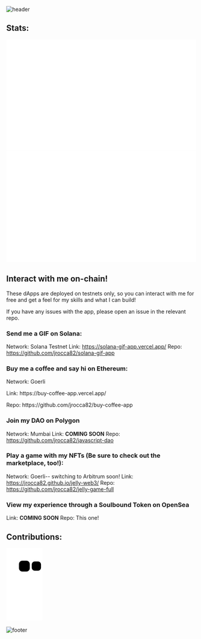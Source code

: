 <!-- https://github.com/jstrieb/github-stats -->
<!-- https://github.com/gleich/profile_stack -->
<!-- https://github.com/abhisheknaiidu/awesome-github-profile-readme#github-actions- -->

<!-- https://github.com/kyechan99/capsule-render -->
![header](https://capsule-render.vercel.app/api?type=waving&color=0:6d98fa,100:f9f79a&height=250&section=header&text=Jo%20Rocca:%20blockchain%20developer&fontSize=40)
## Stats:
<p alignItems="center" justifyContent="space-between">
<img src="https://github.com/jrocca82/git-profile/blob/master/generated/overview.svg" />
<img src="https://github.com/jrocca82/git-profile/blob/master/generated/languages.svg" />
</p>

## Interact with me on-chain! 
These dApps are deployed on testnets only, so you can interact with me for free and get a feel for my skills and what I can build!

If you have any issues with the app, please open an issue in the relevant repo.

### Send me a GIF on Solana:
Network: Solana Testnet
Link: https://solana-gif-app.vercel.app/
Repo: https://github.com/jrocca82/solana-gif-app

### Buy me a coffee and say hi on Ethereum:
<p>Network: Goerli</p>
<p>Link: https://buy-coffee-app.vercel.app/</p>
<p>Repo: https://github.com/jrocca82/buy-coffee-app</p>

### Join my DAO on Polygon
Network: Mumbai
Link: **COMING SOON**
Repo: https://github.com/jrocca82/javascript-dao

### Play a game with my NFTs (Be sure to check out the marketplace, too!):
Network: Goerli-- switching to Arbitrum soon!
Link: https://jrocca82.github.io/jelly-web3/
Repo: https://github.com/jrocca82/jelly-game-full

### View my experience through a Soulbound Token on OpenSea
Link: **COMING SOON**
Repo: This one!

## Contributions:

![snake gif](https://github.com/jrocca82/jrocca82/blob/output/github-contribution-grid-snake.svg)


![footer](https://capsule-render.vercel.app/api?section=footer&type=waving&color=0:6d98fa,100:f9f79a)
